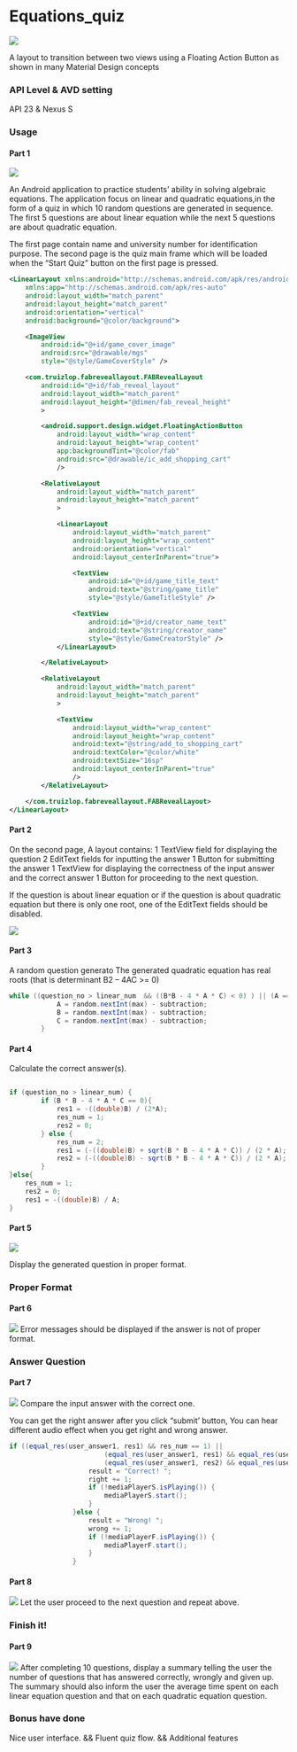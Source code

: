 # Equations_quiz 
<img src="https://cl.ly/253C1R0I391q/Image%202017-11-06%20at%205.08.28%20%E4%B8%8B%E5%8D%88.png" />

A layout to transition between two views using a Floating Action Button as shown in many Material Design concepts

### API Level & AVD setting  

API 23 & Nexus S

### Usage
#### Part 1
<img src="https://cl.ly/2v260F2M2337/Screen%20Recording%202017-11-06%20at%2005.09%20%E4%B8%8B%E5%8D%88.gif">
</img>

An Android application to practice students’ ability in solving algebraic equations. The application focus on linear and quadratic equations,in the form of a quiz in which 10 random questions are generated in sequence. The first 5 questions are about linear equation while the next 5 questions are about quadratic equation. 

The first page contain name and university number for identification purpose. The second page is the quiz main frame
which will be loaded when the “Start Quiz” button on the first page is pressed.

``` xml
<LinearLayout xmlns:android="http://schemas.android.com/apk/res/android"
    xmlns:app="http://schemas.android.com/apk/res-auto"
    android:layout_width="match_parent"
    android:layout_height="match_parent"
    android:orientation="vertical"
    android:background="@color/background">

    <ImageView
        android:id="@+id/game_cover_image"
        android:src="@drawable/mgs"
        style="@style/GameCoverStyle" />

    <com.truizlop.fabreveallayout.FABRevealLayout
        android:id="@+id/fab_reveal_layout"
        android:layout_width="match_parent"
        android:layout_height="@dimen/fab_reveal_height"
        >

        <android.support.design.widget.FloatingActionButton
            android:layout_width="wrap_content"
            android:layout_height="wrap_content"
            app:backgroundTint="@color/fab"
            android:src="@drawable/ic_add_shopping_cart"
            />

        <RelativeLayout
            android:layout_width="match_parent"
            android:layout_height="match_parent"
            >

            <LinearLayout
                android:layout_width="match_parent"
                android:layout_height="wrap_content"
                android:orientation="vertical"
                android:layout_centerInParent="true">

                <TextView
                    android:id="@+id/game_title_text"
                    android:text="@string/game_title"
                    style="@style/GameTitleStyle" />

                <TextView
                    android:id="@+id/creator_name_text"
                    android:text="@string/creator_name"
                    style="@style/GameCreatorStyle" />
            </LinearLayout>

        </RelativeLayout>

        <RelativeLayout
            android:layout_width="match_parent"
            android:layout_height="match_parent"
            >

            <TextView
                android:layout_width="wrap_content"
                android:layout_height="wrap_content"
                android:text="@string/add_to_shopping_cart"
                android:textColor="@color/white"
                android:textSize="16sp"
                android:layout_centerInParent="true"
                />
        </RelativeLayout>

    </com.truizlop.fabreveallayout.FABRevealLayout>
</LinearLayout>
```


#### Part 2
On the second page, A layout contains:
  1 TextView field for displaying the question
  2 EditText fields for inputting the answer
  1 Button for submitting the answer
  1 TextView for displaying the correctness of the input answer and the
correct answer
  1 Button for proceeding to the next question.
  
  
If the question is about linear equation or if the question is about quadratic equation but there is
only one root, one of the EditText fields should be disabled.


<img src="https://cl.ly/0z0B2B3v3C2f/Screen%20Recording%202017-11-07%20at%2009.33%20%E4%B8%8B%E5%8D%88.gif" />


#### Part 3
A random question generato
The generated quadratic equation has real roots (that is determinant B2 – 4AC >= 0)
``` java
while ((question_no > linear_num  && ((B*B - 4 * A * C) < 0) ) || (A == 0)){
            A = random.nextInt(max) - subtraction;
            B = random.nextInt(max) - subtraction;
            C = random.nextInt(max) - subtraction;
        }
```

#### Part 4
Calculate the correct answer(s).
``` java

if (question_no > linear_num) {
        if (B * B - 4 * A * C == 0){
            res1 = -((double)B) / (2*A);
            res_num = 1;
            res2 = 0;
        } else {
            res_num = 2;
            res1 = (-((double)B) + sqrt(B * B - 4 * A * C)) / (2 * A);
            res2 = (-((double)B) - sqrt(B * B - 4 * A * C)) / (2 * A);
        }
}else{
    res_num = 1;
    res2 = 0;
    res1 = -((double)B) / A;
}
``` 
#### Part 5
<img src="https://cl.ly/2v260F2M2337/Screen%20Recording%202017-11-06%20at%2005.09%20%E4%B8%8B%E5%8D%88.gif" />

Display the generated question in proper format.


### Proper Format

#### Part 6
<img src="https://cl.ly/0z0o2n0y201M/Screen%20Recording%202017-11-06%20at%2005.15%20%E4%B8%8B%E5%8D%88.gif">
</img>
Error messages should be displayed if the answer is not of proper format.


### Answer Question
#### Part 7
<img src="https://cl.ly/0F3E2p3n1v0x/Screen%20Recording%202017-11-06%20at%2005.12%20%E4%B8%8B%E5%8D%88.gif">
</img>
Compare the input answer with the correct one.

You can get the right answer after you click “submit’ button, You can hear different audio effect when you get right and wrong answer.

``` java
if ((equal_res(user_answer1, res1) && res_num == 1) ||
                        (equal_res(user_answer1, res1) && equal_res(user_answer2, res2)) ||
                        (equal_res(user_answer1, res2) && equal_res(user_answer2, res1))) {
                    result = "Correct! ";
                    right += 1;
                    if (!mediaPlayerS.isPlaying()) {
                        mediaPlayerS.start();
                    }
                }else {
                    result = "Wrong! ";
                    wrong += 1;
                    if (!mediaPlayerF.isPlaying()) {
                        mediaPlayerF.start();
                    }
                }
```

#### Part 8
<img src="https://cl.ly/3H3M0J332u3d/Screen%20Recording%202017-11-07%20at%2009.56%20%E4%B8%8B%E5%8D%88.gif" />
Let the user proceed to the next question and repeat above.

### Finish it!
#### Part 9
<img src="https://cl.ly/2l1z1n1R0f3x/Screen%20Recording%202017-11-06%20at%2005.17%20%E4%B8%8B%E5%8D%88.gif">
</img>
After completing 10 questions, display a summary telling the user the number of questions that has answered correctly, wrongly and given up. The summary should also inform the user the average time spent on each linear equation question and that on each quadratic equation question.

### Bonus have done
Nice user interface. 
 && Fluent quiz flow.
 && Additional features

